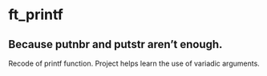 # ft_printf
## Because putnbr and putstr aren’t enough.

Recode of printf function. Project helps learn the use of variadic arguments.
